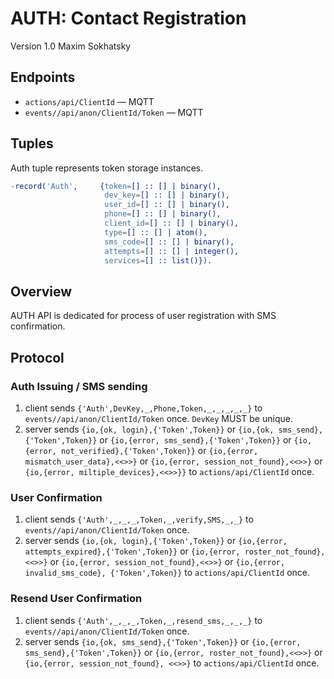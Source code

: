 AUTH: Contact Registration
==========================

Version 1.0 Maxim Sokhatsky

Endpoints
--------

* `actions/api/ClientId` — MQTT
* `events//api/anon/ClientId/Token` — MQTT

Tuples
------

Auth tuple represents token storage instances.

```erlang
-record('Auth',     {token=[] :: [] | binary(),
                     dev_key=[] :: [] | binary(),
                     user_id=[] :: [] | binary(),
                     phone=[] :: [] | binary(),
                     client_id=[] :: [] | binary(),
                     type=[] :: [] | atom(),
                     sms_code=[] :: [] | binary(),
                     attempts=[] :: [] | integer(),
                     services=[] :: list()}).
```

Overview
--------

AUTH API is dedicated for process of user registration with SMS confirmation.

Protocol
--------

### Auth Issuing / SMS sending

1. client sends `{'Auth',DevKey,_,Phone,Token,_,_,_,_,_}` to `events//api/anon/ClientId/Token` once. `DevKey` MUST be unique.
2. server sends `{io,{ok, login},{'Token',Token}}`
             or `{io,{ok, sms_send},{'Token',Token}}`
             or `{io,{error, sms_send},{'Token',Token}}`
             or `{io,{error, not_verified},{'Token',Token}}`
             or `{io,{error, mismatch_user_data},<<>>}`
             or `{io,{error, session_not_found},<<>>}`
             or `{io,{error, miltiple_devices},<<>>}}`
             to `actions/api/ClientId` once.

### User Confirmation

1. client sends `{'Auth',_,_,_,Token,_,verify,SMS,_,_}` to `events//api/anon/ClientId/Token` once.
2. server sends `{io,{ok, login},{'Token',Token}}`
             or `{io,{error, attempts_expired},{'Token',Token}}`
             or `{io,{error, roster_not_found},<<>>}`
             or `{io,{error, session_not_found},<<>>}`
             or `{io,{error, invalid_sms_code}, {'Token',Token}}`
             to `actions/api/ClientId` once.

### Resend User Confirmation

1. client sends `{'Auth',_,_,_,Token,_,resend_sms,_,_,_}` to `events//api/anon/ClientId/Token` once.
2. server sends `{io,{ok, sms_send},{'Token',Token}}`
             or `{io,{error, sms_send},{'Token',Token}}`
             or `{io,{error, roster_not_found},<<>>}`
             or `{io,{error, session_not_found}, <<>>}`
             to `actions/api/ClientId` once.
